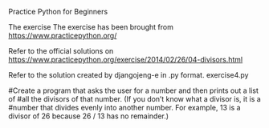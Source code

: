 
Practice Python for Beginners 

The exercise The exercise has been brought from https://www.practicepython.org/

Refer to the official solutions on https://www.practicepython.org/exercise/2014/02/26/04-divisors.html 


Refer to the solution created by djangojeng-e in .py format. exercise4.py

#Create a program that asks the user for a number and then prints out a list of #all the divisors of that number. (If you don’t know what a divisor is, it is a #number that divides evenly into another number. For example, 13 is a divisor of 26 because 26 / 13 has no remainder.)



